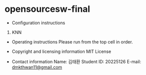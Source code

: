# opensourcesw-final

- Configuration instructions
1. KNN

- Operating instructions
Please run from the top cell in order.

- Copyright and licensing information
MIT License

- Contact information
Name: 김태환
Student ID: 20225126
E-mail: dmkthwan11@gmail.com
